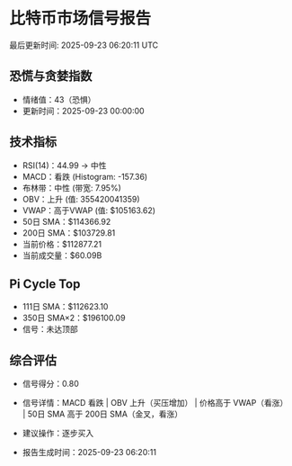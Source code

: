 # 比特币市场信号报告

最后更新时间: 2025-09-23 06:20:11 UTC

## 恐慌与贪婪指数
- 情绪值：43（恐惧）
- 更新时间：2025-09-23 00:00:00

## 技术指标
- RSI(14)：44.99 → 中性
- MACD：看跌 (Histogram: -157.36)
- 布林带：中性 (带宽: 7.95%)
- OBV：上升 (值: 355420041359)
- VWAP：高于VWAP (值: $105163.62)
- 50日 SMA：$114366.92
- 200日 SMA：$103729.81
- 当前价格：$112877.21
- 当前成交量：$60.09B

## Pi Cycle Top
- 111日 SMA：$112623.10
- 350日 SMA×2：$196100.09
- 信号：未达顶部

## 综合评估
- 信号得分：0.80
- 信号详情：MACD 看跌 | OBV 上升（买压增加） | 价格高于 VWAP（看涨） | 50日 SMA 高于 200日 SMA（金叉，看涨）
- 建议操作：逐步买入

- 报告生成时间：2025-09-23 06:20:11